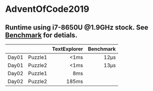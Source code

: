# AdventOfCode2019

## Runtime using i7-8650U @1.9GHz stock. See [Benchmark](Benchmark.md) for detials.
|       |         | TextExplorer | Benchmark |
|-------|---------|-------------:|----------:|
| Day01 | Puzzle1 |         <1ms |      12µs |
| Day01 | Puzzle2 |         <1ms |      13µs |
| Day02 | Puzzle1 |          8ms |           |
| Day02 | Puzzle2 |        185ms |           |